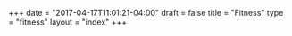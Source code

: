 +++
date = "2017-04-17T11:01:21-04:00"
draft = false
title = "Fitness"
type = "fitness"
layout = "index"
+++
